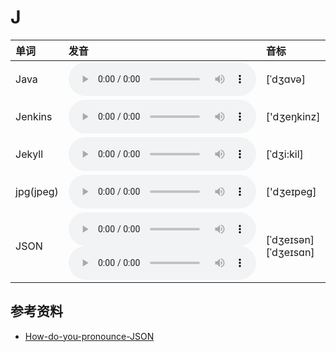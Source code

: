 
# J

| 单词  | 发音 | 音标 |
| :-- | :-- | :-- |
| Java | <audio src="/awesome-pronunciation/public/audio/Java.mp3" controls="controls" controlslist="nodownload"></audio> | [ˈdʒɑvə] |
| Jenkins | <audio src="/awesome-pronunciation/public/audio/Jenkins.mp3" controls="controls" controlslist="nodownload"></audio> | ['dʒeŋkinz] |
| Jekyll | <audio src="/awesome-pronunciation/public/audio/Jekyll.mp3" controls="controls" controlslist="nodownload"></audio> | [ˈdʒi:kil] |
| jpg(jpeg) | <audio src="/awesome-pronunciation/public/audio/jpg(jpeg).mp3" controls="controls" controlslist="nodownload"></audio> | ['dʒeɪpeɡ] |
| JSON | <audio src="/awesome-pronunciation/public/audio/JSON-0.mp3" controls="controls" controlslist="nodownload"></audio><br/><audio src="/audio/JSON-1.mp3" controls="controls" controlslist="nodownload"></audio> | [ˈdʒeɪsən]<br/>[ˈdʒeɪsɑn] |

## 参考资料

- [How-do-you-pronounce-JSON](https://www.quora.com/How-do-you-pronounce-JSON)
